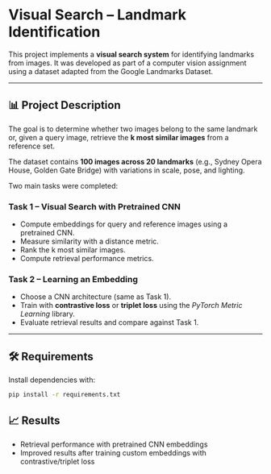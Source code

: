 # Visual Search – Landmark Identification

This project implements a **visual search system** for identifying landmarks from images. It was developed as part of a computer vision assignment using a dataset adapted from the Google Landmarks Dataset.

---

## 📊 Project Description

The goal is to determine whether two images belong to the same landmark or, given a query image, retrieve the **k most similar images** from a reference set.

The dataset contains **100 images across 20 landmarks** (e.g., Sydney Opera House, Golden Gate Bridge) with variations in scale, pose, and lighting.

Two main tasks were completed:

### Task 1 – Visual Search with Pretrained CNN

* Compute embeddings for query and reference images using a pretrained CNN.
* Measure similarity with a distance metric.
* Rank the k most similar images.
* Compute retrieval performance metrics.

### Task 2 – Learning an Embedding

* Choose a CNN architecture (same as Task 1).
* Train with **contrastive loss** or **triplet loss** using the *PyTorch Metric Learning* library.
* Evaluate retrieval results and compare against Task 1.

---

## 🛠️ Requirements

Install dependencies with:

```bash
pip install -r requirements.txt
```

## 📈 Results

* Retrieval performance with pretrained CNN embeddings
* Improved results after training custom embeddings with contrastive/triplet loss


